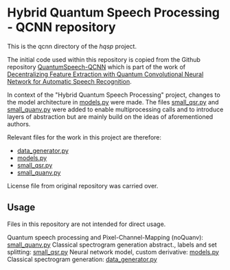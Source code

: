 # Hybrid Quantum Speech Processing - QCNN repository

This is the qcnn directory of the *hqsp* project.

The initial code used within this repository is copied from the Github repository [QuantumSpeech-QCNN](https://github.com/huckiyang/QuantumSpeech-QCNN) which is part of the work of [Decentralizing Feature Extraction with Quantum Convolutional Neural Network for Automatic Speech Recognition](https://arxiv.org/ct?url=https%3A%2F%2Fdx.doi.org%2F10.1109%2FICASSP39728.2021.9413453&v=3eab440e).

In context of the "Hybrid Quantum Speech Processing" project, changes to the model architecture in [models.py](models.py) were made.
The files [small_qsr.py](small_qsr.py) and [small_quanv.py](small_quanv.py) were added to enable multiprocessing calls and to introduce layers of abstraction but are mainly build on the ideas of aforementioned authors.

Relevant files for the work in this project are therefore:

- [data_generator.py](data_generator.py)
- [models.py](models.py)
- [small_qsr.py](small_qsr.py)
- [small_quanv.py](small_quanv.py)

License file from original repository was carried over.

## Usage

Files in this repository are not intended for direct usage.

Quantum speech processing and Pixel-Channel-Mapping (noQuanv): [small_quanv.py](small_quanv.py)
Classical spectrogram generation abstract., labels and set splitting: [small_qsr.py](small_qsr.py)
Neural network model, custom derivative: [models.py](models.py)
Classical spectrogram generation: [data_generator.py](data_generator.py)
